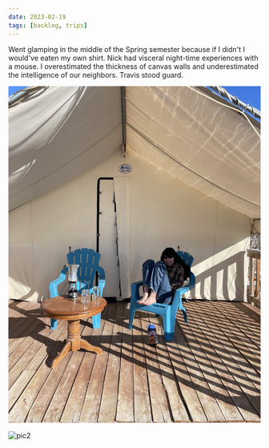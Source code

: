 ```yaml
---
date: 2023-02-19
tags: [backlog, trips]
---
```


Went glamping in the middle of the Spring semester because if I didn't I would've eaten my own shirt. Nick had visceral night-time experiences with a mouse. I overestimated the thickness of canvas walls and underestimated the intelligence of our neighbors. Travis stood guard. 


![pic1](/images/2023/metent.jpg)
 
![pic2](/images/2023/mepig.JPG)
